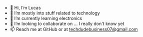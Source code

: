 - 👋 Hi, I’m Lucas
- 👀 I’m mostly into stuff related to technology
- 🌱 I’m currently learning electronics
- 💞️ I’m looking to collaborate on ... I really don't know yet
- 📫 Reach me at GitHub or at techdudebusiness07@gmail.com

<!---
TheTechDude07/TheTechDude07 is a ✨ special ✨ repository because its `README.md` (this file) appears on your GitHub profile.
You can click the Preview link to take a look at your changes.
--->
